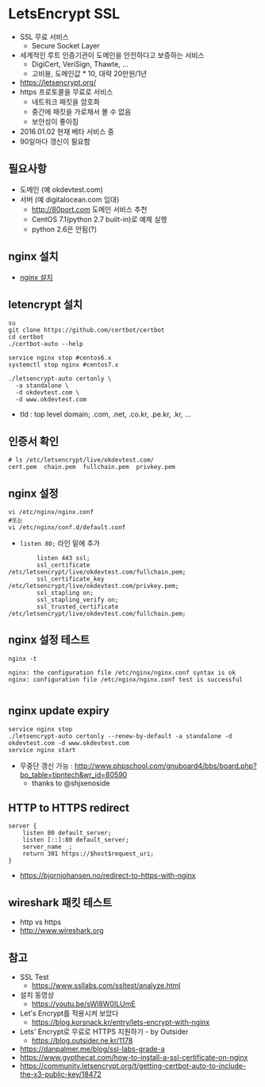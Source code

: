 # LetsEncrypt SSL
* SSL 무료 서비스
  * Secure Socket Layer
* 세계적인 루트 인증기관이 도메인을 안전하다고 보증하는 서비스
  * DigiCert, VeriSign, Thawte, ...
  * 고비용, 도메인값 * 10, 대략 20만원/1년
* https://letsencrypt.org/
* https 프로토콜을 무료로 서비스
  * 네트워크 패킷을 암호화
  * 중간에 패킷을 가로채서 볼 수 없음
  * 보안성이 좋아짐
* 2016.01.02 현재 베타 서비스 중
* 90일마다 갱신이 필요함


## 필요사항
* 도메인 (예 okdevtest.com)
* 서버 (예 digitalocean.com 임대)
  * http://80port.com 도메인 서비스 추천
  * CentOS 7.1(python 2.7 built-in)로 예제 실행
  * python 2.6은 안됨(?)

## nginx 설치
* [nginx 설치](./nginx/nginx.md)


## letencrypt 설치
```
su
git clone https://github.com/certbot/certbot
cd certbot
./certbot-auto --help
```


```
service nginx stop #centos6.x
systemctl stop nginx #centos7.x
```


```
./letsencrypt-auto certonly \
  -a standalone \
  -d okdevtest.com \
  -d www.okdevtest.com
```
* tld : top level domain; .com, .net, .co.kr, .pe.kr, .kr, ...

## 인증서 확인
```
# ls /etc/letsencrypt/live/okdevtest.com/
cert.pem  chain.pem  fullchain.pem  privkey.pem
```


## nginx 설정
```
vi /etc/nginx/nginx.conf
#또는
vi /etc/nginx/conf.d/default.conf
```
* `listen 80;` 라인 밑에 추가
```
        listen 443 ssl;
        ssl_certificate /etc/letsencrypt/live/okdevtest.com/fullchain.pem;
        ssl_certificate_key /etc/letsencrypt/live/okdevtest.com/privkey.pem;
        ssl_stapling on;
        ssl_stapling_verify on;
        ssl_trusted_certificate /etc/letsencrypt/live/okdevtest.com/fullchain.pem;
```

## nginx 설정 테스트
```
nginx -t

nginx: the configuration file /etc/nginx/nginx.conf syntax is ok
nginx: configuration file /etc/nginx/nginx.conf test is successful


```

## nginx update expiry
```
service nginx stop
./letsencrypt-auto certonly --renew-by-default -a standalone -d okdevtest.com -d www.okdevtest.com
service nginx start
```
* 무중단 갱신 가능 : http://www.phpschool.com/gnuboard4/bbs/board.php?bo_table=tipntech&wr_id=80590
  * thanks to @shjxenoside

## HTTP to HTTPS redirect
```
server {
	listen 80 default_server;
	listen [::]:80 default_server;
	server_name _;
	return 301 https://$host$request_uri;
}
```
* https://bjornjohansen.no/redirect-to-https-with-nginx


## wireshark 패킷 테스트
* http vs https
* http://www.wireshark.org


## 참고
* SSL Test
  * https://www.ssllabs.com/ssltest/analyze.html
* 설치 동영상
  * https://youtu.be/sWl8W0ILUmE
* Let's Encrypt를 적용시켜 보았다
  * https://blog.korsnack.kr/entry/lets-encrypt-with-nginx
* Lets' Encrypt로 무료로 HTTPS 지원하기 - by Outsider
  * https://blog.outsider.ne.kr/1178
* https://danpalmer.me/blog/ssl-labs-grade-a
* https://www.gypthecat.com/how-to-install-a-ssl-certificate-on-nginx
* https://community.letsencrypt.org/t/getting-certbot-auto-to-include-the-x3-public-key/18472
